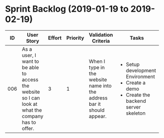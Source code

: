 # Sprint Backlog (2019-01-19 to 2019-02-19)

| ID | User Story | Effort | Priority | Validation Criteria | Tasks | Owners |
|----|------------|--------|----------|---------------------|------|-------|
| 006 | As a user, I want to be able to access the website so I can look at what the company has to offer. | 3 | 1 | When I type in the website name into the address bar it should appear. | <ul><li>Setup development Environment</li><li>Create a demo</li><li>Create the backend server skeleton</li></ul> | Ryan Strickler |
